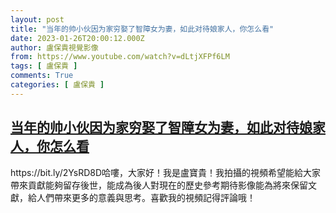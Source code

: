 ```yaml
---
layout: post
title: "当年的帅小伙因为家穷娶了智障女为妻，如此对待娘家人，你怎么看"
date: 2023-01-26T20:00:12.000Z
author: 盧保貴視覺影像
from: https://www.youtube.com/watch?v=dLtjXFPf6LM
tags: [ 盧保貴 ]
comments: True
categories: [ 盧保貴 ]
---
```

<!--1674763212000-->
[当年的帅小伙因为家穷娶了智障女为妻，如此对待娘家人，你怎么看](https://www.youtube.com/watch?v=dLtjXFPf6LM)
------

<div>
https://bit.ly/2YsRD8D哈嘍，大家好！我是盧寶貴！我拍攝的視頻希望能給大家帶來貢獻能夠留存後世，能成為後人對現在的歷史參考期待影像能為將來保留文獻，給人們帶來更多的意義與思考。喜歡我的視頻記得評論哦！
</div>
